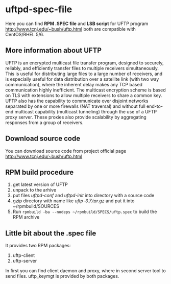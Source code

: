 uftpd-spec-file
===============

Here you can find **RPM .SPEC file** and **LSB script** for UFTP program <http://www.tcnj.edu/~bush/uftp.html> both are compatible with CentOS/RHEL 5/6.


## More information about UFTP
UFTP is an encrypted multicast file transfer program, designed to securely, reliably, and efficiently transfer files to multiple receivers simultaneously. This is useful for distributing large files to a large number of receivers, and is especially useful for data distribution over a satellite link (with two way communication), where the inherent delay makes any TCP based communication highly inefficient. The multicast encryption scheme is based on TLS with extensions to allow multiple receivers to share a common key. UFTP also has the capability to communicate over disjoint networks separated by one or more firewalls (NAT traversal) and without full end-to-end multicast capability (multicast tunneling) through the use of a UFTP proxy server. These proxies also provide scalability by aggregating responses from a group of receivers.

## Download source code
You can download source code from project official page <http://www.tcnj.edu/~bush/uftp.html>

## RPM build procedure
1. get latest version of UFTP 
2. unpack to the arhive
3. put files *uftpd-conf* and *uftpd-init* into directory with a source code
4. gzip directory with name like *uftp-3.7.tar.gz* and put it into ~/rpmbuild/SOURCES
5. Run `rpmbuild -ba --nodeps ~/rpmbuild/SPECS/uftp.spec` to build the RPM archive

## Little bit about the .spec file
It provides two RPM packages:
1. uftp-client
2. uftp-server

In first you can find client daemon and proxy, where in second server tool to send files. uftp_keymgt is provided by both packages.